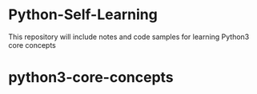 # Python-Self-Learning
This repository will include notes and code samples for learning Python3 core concepts
# python3-core-concepts
